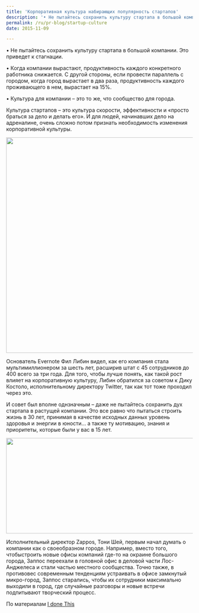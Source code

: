 ```yaml
---
title: 'Корпоративная культура набирающих популярность стартапов'
description: '• Не пытайтесь сохранить культуру стартапа в большой компании. Это приведет к стагнации.'
permalink: /ru/pr-blog/startup-culture
date: 2015-11-09

---
```


•	Не пытайтесь сохранить культуру стартапа в большой компании. Это приведет к стагнации.

•	Когда компании вырастают, продуктивность каждого конкретного работника снижается. С другой стороны, если провести параллель с городом, когда город вырастает в два раза, продуктивность каждого проживающего в нем, вырастает на 15%.

•	Культура для компании – это то же, что сообщество для города.

Культура стартапов – это культура скорости, эффективности и «просто браться за дело и делать его». И для людей, начинавших дело на адреналине, очень сложно потом признать необходимость изменения корпоративной культуры.

<img src="{{ site.assets }}/upload/16748704527_bc36c32734_o.jpg" alt="" class="post__img" width="580" height="580">

Основатель Evernote Фил Либин видел, как его компания стала мультимиллионером за шесть лет, расширив штат с 45 сотрудников до 400 всего за три года. Для того, чтобы лучше понять, как такой рост влияет на корпоративную культуру, Либин обратился за советом к Дику Костоло, исполнительному директору Twitter, так как тот тоже проходил через это.

И совет был вполне однзначным – даже не пытайтесь сохранить дух стартапа в растущей компании. Это все равно что пытаться строить жизнь в 30 лет, принимая в качестве исходных данных уровень здоровья и энергии в юности… а также ту мотивацию, знания и приоритеты, которые были у вас в 15 лет.

<img src="{{ site.assets }}/upload/roller-coaster-365770_960_720.jpg" alt="" class="post__img" width="580" height="257">

Исполнительный директор Zappos, Тони Шей,  первым начал думать о компании как  о своеобразном городе. Например, вместо того, чтобыстроить новые офисы компаний где-то на окраине большого города, Заппос переехали в головной офис в деловой части Лос-Анджелеса и стали частью местного сообщества. Точно также, в противовес современным тенденциям устраивать в офисе замкнутый микро-город, Заппос старались, чтобы их сотрудники максимально выходили в город, где случайные разговоры и новые встречи подпитывают творческий процесс.

По материалам <a href="https://blog.idonethis.com/unexpected-advice-on-preserving-startup-culture/">I done This</a>

